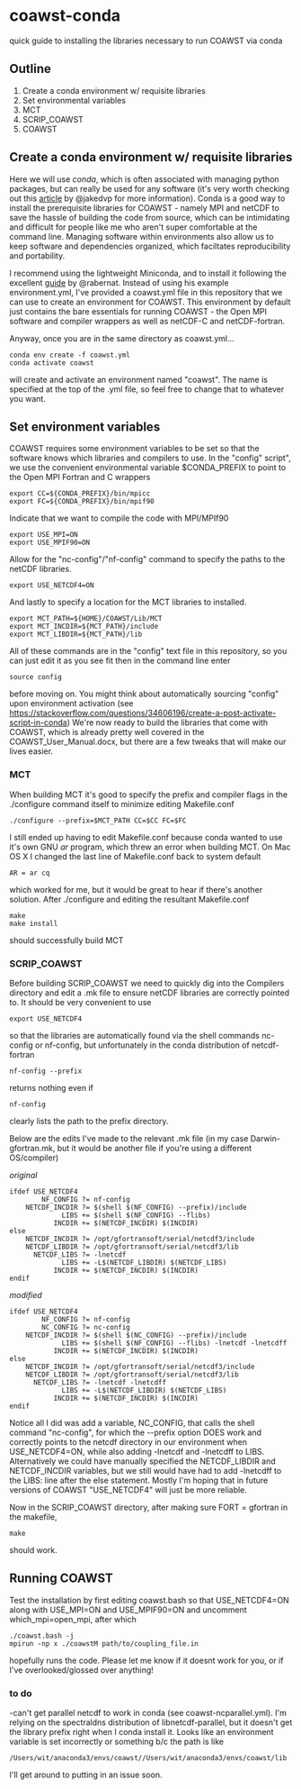# coawst-conda
quick guide to installing the libraries necessary to run COAWST via conda

## Outline
1. Create a conda environment w/ requisite libraries
2. Set environmental variables
3. MCT
4. SCRIP_COAWST
5. COAWST

## Create a conda environment w/ requisite libraries
Here we will use *conda*, which is often associated with managing python packages, but can really be used for any software 
(it's very worth checking out this [article](https://jakevdp.github.io/blog/2016/08/25/conda-myths-and-misconceptions/) by @jakedvp for more information). Conda is a good way to install the prerequisite libraries for COAWST - namely MPI and netCDF to save the hassle of building the code from source, which can be intimidating and difficult
for people like me who aren't super comfortable at the command line. Managing software within environments also allow us to keep software and dependencies organized, which faciltates reproducibility and portability.

I recommend using the lightweight Miniconda, and to install it following the excellent [guide](https://medium.com/@rabernat/custom-conda-environments-for-data-science-on-hpc-clusters-32d58c63aa95) by @rabernat. 
Instead of using his example environment.yml, I've provided a coawst.yml file in this repository that we can use to create an environment for COAWST. This environment by default just contains the bare essentials for running COAWST - the Open MPI software and compiler wrappers as well as netCDF-C and netCDF-fortran. 

Anyway, once you are in the same directory as coawst.yml...
``` 
conda env create -f coawst.yml
conda activate coawst
```
will create and activate an environment named "coawst". The name is specified at the top of the .yml file, so feel free to change that to whatever you want.
 
 ## Set environment variables
COAWST requires some environment variables to be set so that the software knows which libraries and compilers to use. 
In the "config" script", we use the convenient environmental variable $CONDA_PREFIX to point to the Open MPI Fortran and C wrappers
```
export CC=${CONDA_PREFIX}/bin/mpicc
export FC=${CONDA_PREFIX}/bin/mpif90
 ```
Indicate that we want to compile the code with MPI/MPIf90
```
export USE_MPI=ON
export USE_MPIF90=ON
```
Allow for the "nc-config"/"nf-config" command to specify the paths to the netCDF libraries.
```
export USE_NETCDF4=ON
```
And lastly to specify a location for the MCT libraries to installed.
```
export MCT_PATH=${HOME}/COAWST/Lib/MCT
export MCT_INCDIR=${MCT_PATH}/include
export MCT_LIBDIR=${MCT_PATH}/lib
```
All of these commands are in the "config" text file in this repository, so you can just edit it as you see fit then in the command line enter
```
source config
```
before moving on. You might think about automatically sourcing "config" upon environment activation 
(see https://stackoverflow.com/questions/34606196/create-a-post-activate-script-in-conda)
We're now ready to build the libraries that come with COAWST, which is already pretty well covered in the COAWST_User_Manual.docx, 
but there are a few tweaks that will make our lives easier.

### MCT
When building MCT it's good to specify the prefix and compiler flags in the ./configure command itself to minimize editing Makefile.conf
```
./configure --prefix=$MCT_PATH CC=$CC FC=$FC
```
I still ended up having to edit Makefile.conf because conda wanted to use it's own GNU *ar* program, which threw an error when building MCT.
On Mac OS X I changed the last line of Makefile.conf back to system default
```
AR = ar cq
```
which worked for me, but it would be great to hear if there's another solution. After ./configure and editing the resultant Makefile.conf
```
make
make install
```
should successfully build MCT

### SCRIP_COAWST

Before building SCRIP_COAWST we need to quickly dig into the Compilers directory and edit a .mk file to ensure netCDF libraries are correctly pointed to.
It should be very convenient to use
```
export USE_NETCDF4
```
so that the libraries are automatically found via the shell commands nc-config or nf-config, but unfortunately in the conda distribution of netcdf-fortran
```
nf-config --prefix
```
returns nothing even if 
```
nf-config
```
clearly lists the path to the prefix directory. 

Below are the edits I've made to the relevant .mk file (in my case Darwin-gfortran.mk, but it would be another file if you're using a different OS/compiler)

*original*

```
ifdef USE_NETCDF4
        NF_CONFIG ?= nf-config
    NETCDF_INCDIR ?= $(shell $(NF_CONFIG) --prefix)/include
             LIBS += $(shell $(NF_CONFIG) --flibs)
           INCDIR += $(NETCDF_INCDIR) $(INCDIR)
else
    NETCDF_INCDIR ?= /opt/gfortransoft/serial/netcdf3/include
    NETCDF_LIBDIR ?= /opt/gfortransoft/serial/netcdf3/lib
      NETCDF_LIBS ?= -lnetcdf
             LIBS += -L$(NETCDF_LIBDIR) $(NETCDF_LIBS)
           INCDIR += $(NETCDF_INCDIR) $(INCDIR)
endif
```
*modified*

```
ifdef USE_NETCDF4
        NF_CONFIG ?= nf-config
        NC_CONFIG ?= nc-config
    NETCDF_INCDIR ?= $(shell $(NC_CONFIG) --prefix)/include
             LIBS += $(shell $(NF_CONFIG) --flibs) -lnetcdf -lnetcdff
           INCDIR += $(NETCDF_INCDIR) $(INCDIR)
else
    NETCDF_INCDIR ?= /opt/gfortransoft/serial/netcdf3/include
    NETCDF_LIBDIR ?= /opt/gfortransoft/serial/netcdf3/lib
      NETCDF_LIBS ?= -lnetcdf -lnetcdff
             LIBS += -L$(NETCDF_LIBDIR) $(NETCDF_LIBS) 
           INCDIR += $(NETCDF_INCDIR) $(INCDIR)
endif
```

Notice all I did was add a variable, NC_CONFIG, that calls the shell command "nc-config", for which the --prefix option DOES work and correctly points to the netcdf directory in our environment when USE_NETCDF4=ON, while also adding -lnetcdf and -lnetcdff to LIBS. Alternatively we could have manually specified the NETCDF_LIBDIR and NETCDF_INCDIR variables, but we still would have had to add -lnetcdff to the LIBS: line after the else statement. Mostly I'm hoping that in future versions of COAWST "USE_NETCDF4" will just be more reliable.

Now in the SCRIP_COAWST directory, after making sure FORT = gfortran in the makefile,
```
make
```
should work.

## Running COAWST
Test the installation by first editing coawst.bash so that USE_NETCDF4=ON along with USE_MPI=ON and USE_MPIF90=ON and uncomment which_mpi=open_mpi, after which
```
./coawst.bash -j
mpirun -np x ./coawstM path/to/coupling_file.in
```
hopefully runs the code. Please let me know if it doesnt work for you, or if I've overlooked/glossed over anything!

### to do
-can't get parallel netcdf to work in conda (see coawst-ncparallel.yml). I'm relying on the spectraldns distribution of libnetcdf-parallel, but it doesn't get the library prefix right when I conda install it. Looks like an environment variable is set incorrectly or something b/c the path is like 
```
/Users/wit/anaconda3/envs/coawst//Users/wit/anaconda3/envs/coawst/lib
```
I'll get around to putting in an issue soon.
